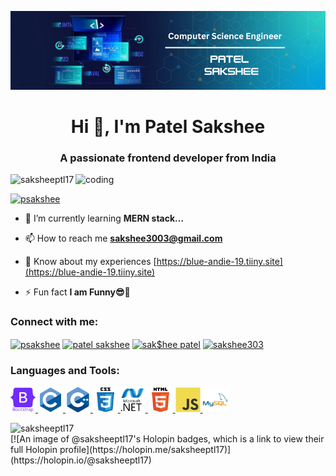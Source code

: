 ![logo](https://github.com/Saksheeptl17/Saksheeptl17/blob/main/Computer%20Science.png)
<h1 align="center">Hi 👋, I'm Patel Sakshee</h1>
<h3 align="center">A passionate frontend developer from India</h3>

<img align = "right" alt="coding" width="400" src="https://media.tenor.com/S59bPkT0pqcAAAAC/programming.gif ">

<p align="left"> <img src="https://komarev.com/ghpvc/?username=saksheeptl17&label=Profile%20views&color=0e75b6&style=flat" alt="saksheeptl17" /> </p>

<p align="left"> <a href="https://twitter.com/psakshee" target="blank"><img src="https://img.shields.io/twitter/follow/psakshee?logo=twitter&style=for-the-badge" alt="psakshee" /></a> </p>

- 🌱 I’m currently learning **MERN stack...**

- 📫 How to reach me **sakshee3003@gmail.com**

- 📄 Know about my experiences [https://blue-andie-19.tiiny.site](https://blue-andie-19.tiiny.site)

- ⚡ Fun fact **I am Funny😎🤔**

<h3 align="left">Connect with me:</h3>
<p align="left">
<a href="https://twitter.com/psakshee" target="blank"><img align="center" src="https://raw.githubusercontent.com/rahuldkjain/github-profile-readme-generator/master/src/images/icons/Social/twitter.svg" alt="psakshee" height="30" width="40" /></a>
<a href="https://linkedin.com/in/patel sakshee" target="blank"><img align="center" src="https://raw.githubusercontent.com/rahuldkjain/github-profile-readme-generator/master/src/images/icons/Social/linked-in-alt.svg" alt="patel sakshee" height="30" width="40" /></a>
<a href="https://instagram.com/sak$hee patel" target="blank"><img align="center" src="https://raw.githubusercontent.com/rahuldkjain/github-profile-readme-generator/master/src/images/icons/Social/instagram.svg" alt="sak$hee patel" height="30" width="40" /></a>
<a href="https://www.codechef.com/users/sakshee303" target="blank"><img align="center" src="https://cdn.jsdelivr.net/npm/simple-icons@3.1.0/icons/codechef.svg" alt="sakshee303" height="30" width="40" /></a>
</p>

<h3 align="left">Languages and Tools:</h3>
<p align="left"> <a href="https://getbootstrap.com" target="_blank" rel="noreferrer"> <img src="https://raw.githubusercontent.com/devicons/devicon/master/icons/bootstrap/bootstrap-plain-wordmark.svg" alt="bootstrap" width="40" height="40"/> </a> <a href="https://www.cprogramming.com/" target="_blank" rel="noreferrer"> <img src="https://raw.githubusercontent.com/devicons/devicon/master/icons/c/c-original.svg" alt="c" width="40" height="40"/> </a> <a href="https://www.w3schools.com/cpp/" target="_blank" rel="noreferrer"> <img src="https://raw.githubusercontent.com/devicons/devicon/master/icons/cplusplus/cplusplus-original.svg" alt="cplusplus" width="40" height="40"/> </a> <a href="https://www.w3schools.com/css/" target="_blank" rel="noreferrer"> <img src="https://raw.githubusercontent.com/devicons/devicon/master/icons/css3/css3-original-wordmark.svg" alt="css3" width="40" height="40"/> </a> <a href="https://dotnet.microsoft.com/" target="_blank" rel="noreferrer"> <img src="https://raw.githubusercontent.com/devicons/devicon/master/icons/dot-net/dot-net-original-wordmark.svg" alt="dotnet" width="40" height="40"/> </a> <a href="https://www.w3.org/html/" target="_blank" rel="noreferrer"> <img src="https://raw.githubusercontent.com/devicons/devicon/master/icons/html5/html5-original-wordmark.svg" alt="html5" width="40" height="40"/> </a> <a href="https://developer.mozilla.org/en-US/docs/Web/JavaScript" target="_blank" rel="noreferrer"> <img src="https://raw.githubusercontent.com/devicons/devicon/master/icons/javascript/javascript-original.svg" alt="javascript" width="40" height="40"/> </a> <a href="https://www.mysql.com/" target="_blank" rel="noreferrer"> <img src="https://raw.githubusercontent.com/devicons/devicon/master/icons/mysql/mysql-original-wordmark.svg" alt="mysql" width="40" height="40"/> </a> </p>

<p><img align="left" src="https://github-readme-stats.vercel.app/api/top-langs?username=saksheeptl17&show_icons=true&locale=en&layout=compact" alt="saksheeptl17" /></p>

</br>
[![An image of @saksheeptl17's Holopin badges, which is a link to view their full Holopin profile](https://holopin.me/saksheeptl17)](https://holopin.io/@saksheeptl17)


